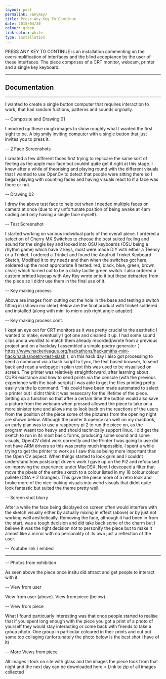 ```yaml
---
layout: post
permalink: /anykey/
title: Press Any Key To Continue
date: 2015/04/30
colour: green
link-color: white
type: installation
---
```


PRESS ANY KEY TO CONTINUE is an installation commenting on the oversimplification of interfaces and the blind acceptance by the user of these interfaces. The piece comprises of a CRT monitor, webcam, printer and a single key keyboard.

---

## Documentation

---

I wanted to create a single button computer that requires interaction to work, that had random fuctions, patterns and sounds orginally.

-- Composite and Drawing 01

I mocked up these rough images to show  roughly what I wanted the first sight to be. A big smily inviting computer with a single button that just invites you to press it.

-- 2 Face Screenshots

I created a few different faces first trying to replicare the same sort of feeling as the apple mac face but couldnt quite get it right at this stage.
I knew after a while of theorising and playing round with the different visuals that I wanted to use OpenCv to detect that people were sitting there so I began playing with counting faces and having visuals react to if a face was there or not.

-- Drawing 02

I drew the above test face to help out when I needed multiple faces on camera at once (due to my unfortunate position of being awake at 4am coding and only having a single face myself).

-- Test Screenshot

I started working on various individual parts of the overall piece.
I ordered a selection of Cherry MX Switches to choose the best suited feeling and sound for the single key and looked into OSU keyboards (OSU being a rhythm game) which have 2 keys, most were made DIY with either a Teensy or a Trinket, I ordered a Trinket and found the Adafruit Trinket Keyboard Sketch, Modified it to my needs and then when the switches got here, soldered up the most appropriate (I tested: red, black, blue, green, brown, clear) which turned out to be a clicky tactlie green switch.
I also ordered a custom printed keycap with Any Key wrote onto it but these detracted from the piece so I didnt use them in the final use of it.

-- Key making process

Above are images from cutting out the hole in the base and testing a switch fitting in (shown mx clear)
Below are the final product with trinket soldered and installed (along with mini to micro usb right angle adapter)

-- Key making process cont.

I kept an eye out for CRT monitors as it was pretty crucial to the aesthetic I wanted to make, eventually I got one and cleaned it up.
I had some sound clips and a wordlist to match them already recorded/wrote from a previous project and on a hackday I assembled a simple poetry generator ( https://www.hackerleague.org/hackathons/hacksmiths-mini-hack/hacks/poetry-test-slash ), on this hack day I also got processing to send a command via a bash script to Lynx, the text based browser, to send back and read a webpage in plain text this was used to be visualised on screen.
The printer was reletively straightforward, after learning about CUPS existance and how to send prints via the console (with the previous experience with the bash scripts) I was able to get the files printing pretty easily via the lp command. This could have been made automated to select a printer but I didnt think it was nessecary for the lifetime of the piece.
Setting up a function so that after a certain time the button would also save a picture from the webcam when pressed allowed the piece to take on a more sinister tone and allows me to look back on the reactions of the users from the position of the piece some of the pictures from the opening night are shown below.
Although the printer & opencv ran well on my macbook, an early plan was to use a raspberry pi 2 to run the piece on, as the program wasnt too heavy and should technically support linux. I did get the sketch to run in its most basic forms, producing some sound and some visuals, OpenCV didnt work correctly and the Printer I was going to use did not have ARM drivers so this was pretty much impossible. I spent a while trying to get the printer to work as I saw this as being more important than the Open CV aspect. When things started to look grim and I couldnt understand how postscript drivers work I gave up on the Pi2 and refocused on improving the experience under MacOSX.
Next I deveoped a filter that move the pixels of the entire sketch to a colour listed in my 18 colour colour pallete (CGA + 2 Oranges). This gave the piece more of a retro look and broke more of the nice looking visuals into weird visuals that didnt quite look fantastic but suited the theme pretty well.

-- Screen shot blurry

After a while the face being displayed on screen often would interfere with the sketch visually either by actually mixing in effect (above) or by just not working well aesthetically. Removing the face, although it had been in from the start, was a tough decision and did take back some of the charm but I believe it was the right decision not to personify the piece but to make it almost like a mirror with no personality of its own just a reflection of the user.

-- Youtube link / embed

---

-- Photos from exhibition

As seen above the piece once insitu did attract and get people to interact with it.

-- View from user

View from user (above). View from piece (below)

-- View from piece

What I found particuarly interesting was that once people started to realise that if you spent long enough with the piece you got a print of a photo of yourself they would stay interacting or come back with friends to take a group photo. One group in particular coloured in their prints and cut out some too collaging (unfortunately the photo below is the best shot I have of it)

-- More Views from piece

All images I took on site with glass and the images the piece took from that night and the next day can be downloaded here < Link to zip of all images collected
